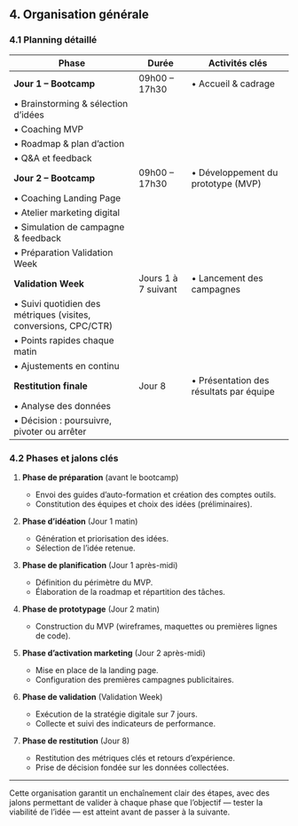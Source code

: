 ## 4. Organisation générale

### 4.1 Planning détaillé

| Phase                                                           | Durée               | Activités clés                          |
| --------------------------------------------------------------- | ------------------- | --------------------------------------- |
| **Jour 1 – Bootcamp**                                           | 09h00 – 17h30       | • Accueil & cadrage                     |
| • Brainstorming & sélection d’idées                             |                     |                                         |
| • Coaching MVP                                                  |                     |                                         |
| • Roadmap & plan d’action                                       |                     |                                         |
| • Q\&A et feedback                                              |                     |                                         |
| **Jour 2 – Bootcamp**                                           | 09h00 – 17h30       | • Développement du prototype (MVP)      |
| • Coaching Landing Page                                         |                     |                                         |
| • Atelier marketing digital                                     |                     |                                         |
| • Simulation de campagne & feedback                             |                     |                                         |
| • Préparation Validation Week                                   |                     |                                         |
| **Validation Week**                                             | Jours 1 à 7 suivant | • Lancement des campagnes               |
| • Suivi quotidien des métriques (visites, conversions, CPC/CTR) |                     |                                         |
| • Points rapides chaque matin                                   |                     |                                         |
| • Ajustements en continu                                        |                     |                                         |
| **Restitution finale**                                          | Jour 8              | • Présentation des résultats par équipe |
| • Analyse des données                                           |                     |                                         |
| • Décision : poursuivre, pivoter ou arrêter                     |                     |                                         |

### 4.2 Phases et jalons clés

1. **Phase de préparation** (avant le bootcamp)

   * Envoi des guides d’auto-formation et création des comptes outils.
   * Constitution des équipes et choix des idées (préliminaires).

2. **Phase d’idéation** (Jour 1 matin)

   * Génération et priorisation des idées.
   * Sélection de l’idée retenue.

3. **Phase de planification** (Jour 1 après-midi)

   * Définition du périmètre du MVP.
   * Élaboration de la roadmap et répartition des tâches.

4. **Phase de prototypage** (Jour 2 matin)

   * Construction du MVP (wireframes, maquettes ou premières lignes de code).

5. **Phase d’activation marketing** (Jour 2 après-midi)

   * Mise en place de la landing page.
   * Configuration des premières campagnes publicitaires.

6. **Phase de validation** (Validation Week)

   * Exécution de la stratégie digitale sur 7 jours.
   * Collecte et suivi des indicateurs de performance.

7. **Phase de restitution** (Jour 8)

   * Restitution des métriques clés et retours d’expérience.
   * Prise de décision fondée sur les données collectées.

---

Cette organisation garantit un enchaînement clair des étapes, avec des jalons permettant de valider à chaque phase que l’objectif — tester la viabilité de l’idée — est atteint avant de passer à la suivante.
